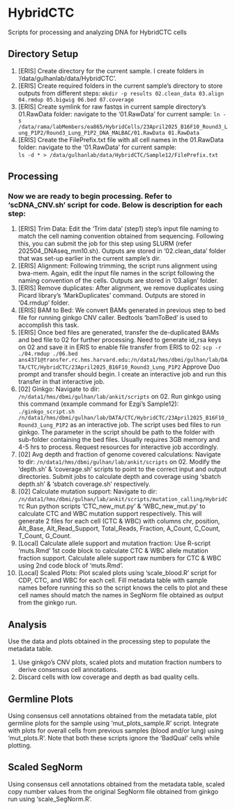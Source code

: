 # HybridCTC
Scripts for processing and analyzing DNA for HybridCTC cells

## Directory Setup
1.	[ERIS] Create directory for the current sample. I create folders in ‘/data/gulhanlab/data/HybridCTC’.
2.	[ERIS] Create required folders in the current sample’s directory to store outputs from different steps: 
```mkdir -p results 02.clean_data 03.align 04.rmdup 05.bigwig 06.bed 07.coverage```
3.	[ERIS] Create symlink for raw fastqs in current sample directory’s 01.RawData folder: navigate to the ‘01.RawData’ for current sample: 
```ln -s /data/rama/labMembers/ea865/HybridCells/23April2025_B16F10_Round3_Lung_P1P2/Round3_Lung_P1P2_DNA_MALBAC/01.RawData 01.RawData```
4.	[ERIS] Create the FilePrefix.txt file with all cell names in the 01.RawData folder: navigate to the ‘01.RawData’ for current sample:  
```ls -d * > /data/gulhanlab/data/HybridCTC/Sample12/FilePrefix.txt```


## Processing
### Now we are ready to begin processing. Refer to ‘scDNA_CNV.sh’ script for code. Below is description for each step:
1.	[ERIS] Trim Data: Edit the ‘Trim data’ (step1) step’s input file naming to match the cell naming convention obtained from sequencing. Following this, you can submit the job for this step using SLURM (refer 202504_DNAseq_mm10.sh). Outputs are stored in ‘02.clean_data’ folder that was set-up earlier in the current sample’s dir.
2.	[ERIS] Alignment: Following trimming, the script runs alignment using bwa-mem. Again, edit the input file names in the script following the naming convention of the cells. Outputs are stored in ‘03.align’ folder.
3.	[ERIS] Remove duplicates: After alignment, we remove duplicates using Picard library’s ‘MarkDuplicates’ command. Outputs are stored in ‘04.rmdup’ folder.
4.	[ERIS] BAM to Bed: We convert BAMs generated in previous step to bed file for running ginkgo CNV caller. Bedtools ‘bamToBed’ is used to accomplish this task. 
5.	[ERIS] Once bed files are generated, transfer the de-duplicated BAMs and bed file to 02 for further processing. Need to generate id_rsa keys on 02 and save it in ERIS to enable file transfer from ERIS to 02: 
```scp -r ./04.rmdup ./06.bed ans4371@transfer.rc.hms.harvard.edu:/n/data1/hms/dbmi/gulhan/lab/DATA/CTC/HybridCTC/23April2025_B16F10_Round3_Lung_P1P2``` 
Approve Duo prompt and transfer should begin. I create an interactive job and run this transfer in that interactive job. 
6.	[02] Ginkgo: Navigate to dir: 
```/n/data1/hms/dbmi/gulhan/lab/ankit/scripts``` 
on 02. Run ginkgo using this command (example command for Ezgi’s Sample12): 
```./ginkgo_script.sh /n/data1/hms/dbmi/gulhan/lab/DATA/CTC/HybridCTC/23April2025_B16F10_Round3_Lung_P1P2``` 
as an interactive job. The script uses bed files to run ginkgo. The parameter in the script should be path to the folder with sub-folder containing the bed files. Usually requires 3GB memory and 4-5 hrs to process. Request resources for interactive job accordingly.
7.	[02] Avg depth and fraction of genome covered calculations: Navigate to dir: 
```/n/data1/hms/dbmi/gulhan/lab/ankit/scripts``` 
on 02. Modify the ‘depth.sh’ & ‘coverage.sh’ scripts to point to the correct input and output directories. Submit jobs to calculate depth and coverage using ‘sbatch depth.sh’ & ‘sbatch coverage.sh’ respectively. 
8.	[02] Calculate mutation support: Navigate to dir: 
```/n/data1/hms/dbmi/gulhan/lab/ankit/scripts/mutation_calling/HybridCTC``` 
Run python scripts ‘CTC_new_mut.py’ & ‘WBC_new_mut.py’ to calculate CTC and WBC mutation support respectively. This will generate 2 files for each cell (CTC & WBC) with columns chr, position, Alt_Base,	Alt_Read_Support, Total_Reads, Fraction, A_Count, C_Count, T_Count, G_Count. 
9.	[Local] Calculate allele support and mutation fraction: Use R-script ‘muts.Rmd’ 1st code block to calculate CTC & WBC allele mutation fraction support. Calculate allele support raw numbers for CTC & WBC using 2nd  code block of ‘muts.Rmd’.
10.	[Local] Scaled Plots: Plot scaled plots using ‘scale_blood.R’ script for CDP, CTC, and WBC for each cell. Fill metadata table with sample names before running this so the script knows the cells to plot and these cell names should match the names in SegNorm file obtained as output from the ginkgo run.

## Analysis
Use the data and plots obtained in the processing step to populate the metadata table. 
1.	Use ginkgo’s CNV plots, scaled plots and mutation fraction numbers to derive consensus cell annotations.
2.	Discard cells with low coverage and depth as bad quality cells.

## Germline Plots
Using consensus cell annotations obtained from the metadata table, plot germline plots for the sample using ‘mut_plots_sample.R’ script. Integrate with plots for overall cells from previous samples (blood and/or lung) using ‘mut_plots.R’. Note that both these scripts ignore the ‘BadQual’ cells while plotting.

## Scaled SegNorm
Using consensus cell annotations obtained from the metadata table, scaled copy number values from the original SegNorm file obtained from ginkgo run using ‘scale_SegNorm.R’. 
